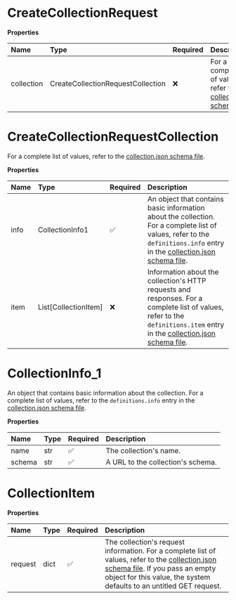# CreateCollectionRequest

**Properties**

| Name       | Type                              | Required | Description                                                                                                                                   |
| :--------- | :-------------------------------- | :------- | :-------------------------------------------------------------------------------------------------------------------------------------------- |
| collection | CreateCollectionRequestCollection | ❌       | For a complete list of values, refer to the [collection.json schema file](https://schema.postman.com/json/collection/v2.1.0/collection.json). |

# CreateCollectionRequestCollection

For a complete list of values, refer to the [collection.json schema file](https://schema.postman.com/json/collection/v2.1.0/collection.json).

**Properties**

| Name | Type                 | Required | Description                                                                                                                                                                                                                                   |
| :--- | :------------------- | :------- | :-------------------------------------------------------------------------------------------------------------------------------------------------------------------------------------------------------------------------------------------- |
| info | CollectionInfo1      | ✅       | An object that contains basic information about the collection. For a complete list of values, refer to the `definitions.info` entry in the [collection.json schema file](https://schema.postman.com/json/collection/v2.1.0/collection.json). |
| item | List[CollectionItem] | ❌       | Information about the collection's HTTP requests and responses. For a complete list of values, refer to the `definitions.item` entry in the [collection.json schema file](https://schema.postman.com/json/collection/v2.1.0/collection.json). |

# CollectionInfo_1

An object that contains basic information about the collection. For a complete list of values, refer to the `definitions.info` entry in the [collection.json schema file](https://schema.postman.com/json/collection/v2.1.0/collection.json).

**Properties**

| Name   | Type | Required | Description                       |
| :----- | :--- | :------- | :-------------------------------- |
| name   | str  | ✅       | The collection's name.            |
| schema | str  | ✅       | A URL to the collection's schema. |

# CollectionItem

**Properties**

| Name    | Type | Required | Description                                                                                                                                                                                                                                                                     |
| :------ | :--- | :------- | :------------------------------------------------------------------------------------------------------------------------------------------------------------------------------------------------------------------------------------------------------------------------------ |
| request | dict | ✅       | The collection's request information. For a complete list of values, refer to the [collection.json schema file](https://schema.postman.com/json/collection/v2.1.0/collection.json). If you pass an empty object for this value, the system defaults to an untitled GET request. |
